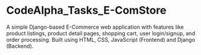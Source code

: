 # CodeAlpha_Tasks_E-ComStore
A simple Django-based E-Commerce web application with features like product listings, product detail pages, shopping cart, user login/signup, and order processing. Built using HTML, CSS, JavaScript (Frontend) and Django (Backend).
